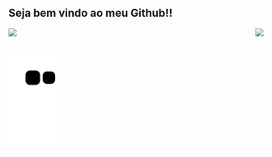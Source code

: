 ## Seja bem vindo ao meu Github!!

<div>
  
  <img height="180em" src="https://github-readme-stats.vercel.app/api?username=kauannlima&show_icons=true&theme=github_dark&include_all_commits=true&count_private=true"/>
  <img align="right" height="180em"src="https://github-readme-stats.vercel.app/api/top-langs/?username=kauannlima&layout=compact&langs_count=16&theme=github_dark"/>
</div>
<br>

![Snake animation](https://github.com/kauannlima/kauannlima/blob/output/github-contribution-grid-snake.svg)
